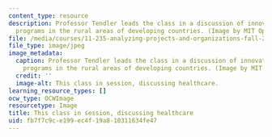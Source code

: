 ```yaml
---
content_type: resource
description: Professor Tendler leads the class in a discussion of innovative preventive-health-care
  programs in the rural areas of developing countries. (Image by MIT OpenCourseWare.)
file: /media/courses/11-235-analyzing-projects-and-organizations-fall-2009/fb7f7c9ce199ec4f19a810311634fe47_11-235f09.jpg
file_type: image/jpeg
image_metadata:
  caption: Professor Tendler leads the class in a discussion of innovative preventive-health-care
    programs in the rural areas of developing countries. (Image by MIT OpenCourseWare.)
  credit: ''
  image-alt: This class in session, discussing healthcare.
learning_resource_types: []
ocw_type: OCWImage
resourcetype: Image
title: This class in session, discussing healthcare
uid: fb7f7c9c-e199-ec4f-19a8-10311634fe47
---
```


